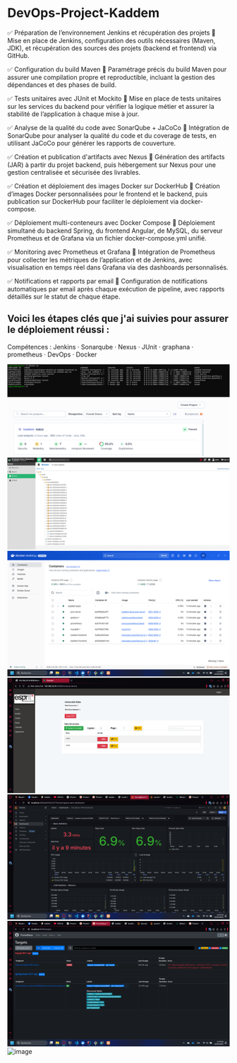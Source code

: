 # DevOps-Project-Kaddem
✅ Préparation de l’environnement Jenkins et récupération des projets
🎯 Mise en place de Jenkins, configuration des outils nécessaires (Maven, JDK), et récupération des sources des projets (backend et frontend) via GitHub.

✅ Configuration du build Maven
🎯 Paramétrage précis du build Maven pour assurer une compilation propre et reproductible, incluant la gestion des dépendances et des phases de build.

✅ Tests unitaires avec JUnit et Mockito
🎯 Mise en place de tests unitaires sur les services du backend pour vérifier la logique métier et assurer la stabilité de l’application à chaque mise à jour.

✅ Analyse de la qualité du code avec SonarQube + JaCoCo
🎯 Intégration de SonarQube pour analyser la qualité du code et du coverage de tests, en utilisant JaCoCo pour générer les rapports de couverture.

✅ Création et publication d'artifacts avec Nexus
🎯 Génération des artifacts (JAR) à partir du projet backend, puis hébergement sur Nexus pour une gestion centralisée et sécurisée des livrables.

✅ Création et déploiement des images Docker sur DockerHub
🎯 Création d’images Docker personnalisées pour le frontend et le backend, puis publication sur DockerHub pour faciliter le déploiement via docker-compose.

✅ Déploiement multi-conteneurs avec Docker Compose
🎯 Déploiement simultané du backend Spring, du frontend Angular, de MySQL, du serveur Prometheus et de Grafana via un fichier docker-compose.yml unifié.

✅ Monitoring avec Prometheus et Grafana
🎯 Intégration de Prometheus pour collecter les métriques de l’application et de Jenkins, avec visualisation en temps réel dans Grafana via des dashboards personnalisés.

✅ Notifications et rapports par email
🎯 Configuration de notifications automatiques par email après chaque exécution de pipeline, avec rapports détaillés sur le statut de chaque étape.

## Voici les étapes clés que j'ai suivies pour assurer le déploiement réussi : 
Compétences : Jenkins · Sonarqube · Nexus · JUnit · graphana · prometheus · DevOps · Docker

![1](documents/containers.png)
![2](documents/sonarqubecoveragebackend.png)
![3](documents/nexus.png)
![4](documents/dockerdesktop.png)
![5](documents/front3.png)
![6](documents/graphana.png)
![7](documents/prometheus.png)
![image](https://github.com/user-attachments/assets/0aa04609-3e41-4a0b-924b-bec71399fbc7)

